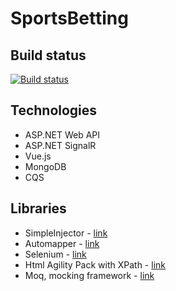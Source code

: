 # SportsBetting

## Build status

[![Build status](https://ci.appveyor.com/api/projects/status/0ilqmb15uiv1nyh1?svg=true)](https://ci.appveyor.com/project/itplamen/sportsbetting)

## Technologies

* ASP.NET Web API
* ASP.NET SignalR
* Vue.js
* MongoDB
* CQS

## Libraries

* SimpleInjector - [link](https://github.com/simpleinjector/SimpleInjector)
* Automapper - [link](https://github.com/AutoMapper/AutoMapper)
* Selenium - [link](https://github.com/SeleniumHQ/selenium)
* Html Agility Pack with XPath - [link](https://github.com/zzzprojects/html-agility-pack)
* Moq, mocking framework - [link](https://github.com/moq/moq4)